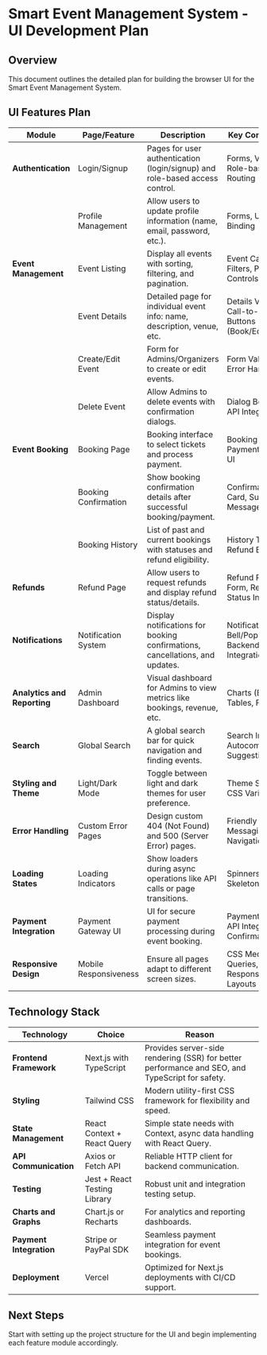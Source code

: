 
# Smart Event Management System - UI Development Plan

## Overview
This document outlines the detailed plan for building the browser UI for the Smart Event Management System.

## UI Features Plan

| **Module**                | **Page/Feature**         | **Description**                                                                 | **Key Components**                                             |
|---------------------------|--------------------------|---------------------------------------------------------------------------------|----------------------------------------------------------------|
| **Authentication**        | Login/Signup            | Pages for user authentication (login/signup) and role-based access control.     | Forms, Validation, Role-based Routing                         |
|                           | Profile Management      | Allow users to update profile information (name, email, password, etc.).        | Forms, User Data Binding                                       |
| **Event Management**      | Event Listing           | Display all events with sorting, filtering, and pagination.                     | Event Cards, Filters, Pagination Controls                     |
|                           | Event Details           | Detailed page for individual event info: name, description, venue, etc.         | Details View, Call-to-Action Buttons (Book/Edit/Delete)       |
|                           | Create/Edit Event       | Form for Admins/Organizers to create or edit events.                            | Form Validation, Error Handling                               |
|                           | Delete Event            | Allow Admins to delete events with confirmation dialogs.                        | Dialog Box, Delete API Integration                            |
| **Event Booking**         | Booking Page            | Booking interface to select tickets and process payment.                        | Booking Form, Payment Gateway UI                              |
|                           | Booking Confirmation    | Show booking confirmation details after successful booking/payment.             | Confirmation Card, Success Message                            |
|                           | Booking History         | List of past and current bookings with statuses and refund eligibility.         | History Table, Refund Buttons                                 |
| **Refunds**               | Refund Page             | Allow users to request refunds and display refund status/details.               | Refund Request Form, Refund Status Indicator                  |
| **Notifications**         | Notification System     | Display notifications for booking confirmations, cancellations, and updates.    | Notification Bell/Popup, Backend API Integration              |
| **Analytics and Reporting** | Admin Dashboard         | Visual dashboard for Admins to view metrics like bookings, revenue, etc.         | Charts (Bar/Line), Tables, Filters                            |
| **Search**                | Global Search           | A global search bar for quick navigation and finding events.                    | Search Input, Autocomplete Suggestions                        |
| **Styling and Theme**     | Light/Dark Mode         | Toggle between light and dark themes for user preference.                       | Theme Switcher, CSS Variables                                 |
| **Error Handling**        | Custom Error Pages      | Design custom 404 (Not Found) and 500 (Server Error) pages.                     | Friendly Messaging, Navigation Links                          |
| **Loading States**        | Loading Indicators      | Show loaders during async operations like API calls or page transitions.        | Spinners, Skeleton Loaders                                    |
| **Payment Integration**   | Payment Gateway UI      | UI for secure payment processing during event booking.                          | Payment Gateway API Integration, Confirmation UI              |
| **Responsive Design**     | Mobile Responsiveness   | Ensure all pages adapt to different screen sizes.                               | CSS Media Queries, Responsive Layouts                         |

## Technology Stack

| **Technology**             | **Choice**                | **Reason**                                                                                       |
|-----------------------------|---------------------------|--------------------------------------------------------------------------------------------------|
| **Frontend Framework**      | Next.js with TypeScript   | Provides server-side rendering (SSR) for better performance and SEO, and TypeScript for safety.  |
| **Styling**                 | Tailwind CSS             | Modern utility-first CSS framework for flexibility and speed.                                   |
| **State Management**        | React Context + React Query | Simple state needs with Context, async data handling with React Query.                          |
| **API Communication**       | Axios or Fetch API        | Reliable HTTP client for backend communication.                                                |
| **Testing**                 | Jest + React Testing Library | Robust unit and integration testing setup.                                                      |
| **Charts and Graphs**       | Chart.js or Recharts      | For analytics and reporting dashboards.                                                        |
| **Payment Integration**     | Stripe or PayPal SDK      | Seamless payment integration for event bookings.                                               |
| **Deployment**              | Vercel                   | Optimized for Next.js deployments with CI/CD support.                                          |

## Next Steps
Start with setting up the project structure for the UI and begin implementing each feature module accordingly.
